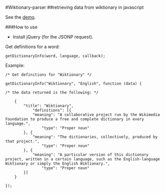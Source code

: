 #Wiktionary-parser
##retrieving data from wiktionary in javascript

See the [demo](http://palmeral.github.io/wiktionary-parser/demo.html).

###How to use

* Install jQuery (for the JSONP request).

Get definitions for a word:

```
getDictionaryInfo(word, language, callback);
```

Example:

```
/* Get definitions for "Wiktionary" */

getDictionaryInfo("Wiktionary", "English", function (data) {

/* the data returned is the following: */

    {
        "title": "Wiktionary",
            "definitions": [{
            "meaning": "A collaborative project run by the Wikimedia Foundation to produce a free and complete dictionary in every language.",
                "type": "Proper noun"
        }, {
            "meaning": "The dictionaries, collectively, produced by that project.",
                "type": "Proper noun"
        }, {
            "meaning": "A particular version of this dictionary project, written in a certain language, such as the English-language Wiktionary or simply the English Wiktionary.",
                "type": "Proper noun"
        }]
    }

});